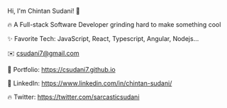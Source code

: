 Hi, I'm Chintan Sudani! 👋

🔥 A Full-stack Software Developer grinding hard to make something cool

✨ Favorite Tech: JavaScript, React, Typescript, Angular, Nodejs...

✉️ csudani7@gmail.com

🎨 Portfolio: https://csudani7.github.io

💼 LinkedIn: https://www.linkedin.com/in/chintan-sudani/

🔥 Twitter: https://twitter.com/sarcasticsudani

